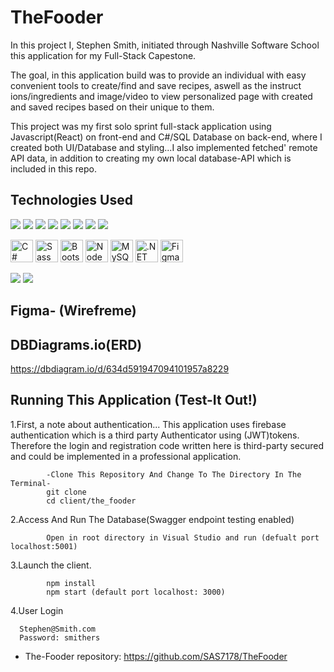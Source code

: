 # TheFooder

In this project I, Stephen Smith, initiated through Nashville Software School this application for my Full-Stack Capestone. 

The goal, in this application build was to provide an individual with easy convenient tools to create/find and save recipes, aswell as the instruct
ions/ingredients and image/video to view personalized page with created and saved recipes based on their unique to them. 

This project was my first solo sprint full-stack application using Javascript(React) on front-end and C#/SQL Database on back-end, where I created 
both UI/Database and styling...I also implemented fetched' remote API data, in addition to creating my own local database-API which is included in this repo.


## Technologies Used

![](https://user-images.githubusercontent.com/105528673/183157779-a08151c2-07d4-469a-b1bf-fa409416d6ea.png) 
![](https://user-images.githubusercontent.com/105528673/183157835-99e6ec8c-701a-445b-ac72-0e9127112edd.png) 
![](https://user-images.githubusercontent.com/105528673/183157888-59cfa84d-da1f-4adb-acf7-858c87b63a87.png) 
![](https://user-images.githubusercontent.com/105528673/183157933-3a0c3484-a02a-4734-b7a3-d6b1c2904b83.png) 
![](https://user-images.githubusercontent.com/105528673/183157976-5543fa85-504e-41ad-9e00-016e5ca1b7e5.png) 
![](https://user-images.githubusercontent.com/105528673/183158015-89d806bd-2894-46f5-a5cf-e9642f48a8f3.png) 
![](https://user-images.githubusercontent.com/105528673/183158127-8d8c783d-19ad-4213-af19-1f54d91be8cb.png)
![](https://user-images.githubusercontent.com/105528673/183158164-e94a87d3-6bd8-497e-9770-4074141ee75a.png)
<p align="left">
<a href="https://docs.microsoft.com/en-us/dotnet/csharp/" target="_blank" rel="noreferrer"><img src="https://raw.githubusercontent.com/danielcranney/readme-generator/main/public/icons/skills/csharp-colored.svg" width="36" height="36" alt="C#" /></a>
<a href="https://sass-lang.com/" target="_blank" rel="noreferrer"><img src="https://raw.githubusercontent.com/danielcranney/readme-generator/main/public/icons/skills/sass-colored.svg" width="36" height="36" alt="Sass" /></a>
<a href="https://getbootstrap.com/" target="_blank" rel="noreferrer"><img src="https://raw.githubusercontent.com/danielcranney/readme-generator/main/public/icons/skills/bootstrap-colored.svg" width="36" height="36" alt="Bootstrap" /></a>
<a href="https://nodejs.org/en/" target="_blank" rel="noreferrer"><img src="https://raw.githubusercontent.com/danielcranney/readme-generator/main/public/icons/skills/nodejs-colored.svg" width="36" height="36" alt="NodeJS" /></a>
<a href="https://www.mysql.com/" target="_blank" rel="noreferrer"><img src="https://raw.githubusercontent.com/danielcranney/readme-generator/main/public/icons/skills/mysql-colored.svg" width="36" height="36" alt="MySQL" /></a>
<a href="https://dotnet.microsoft.com/en-us/" target="_blank" rel="noreferrer"><img src="https://raw.githubusercontent.com/danielcranney/readme-generator/main/public/icons/skills/dot-net-colored.svg" width="36" height="36" alt=".NET" /></a>
<a href="https://www.figma.com/" target="_blank" rel="noreferrer"><img src="https://raw.githubusercontent.com/danielcranney/readme-generator/main/public/icons/skills/figma-colored.svg" width="36" height="36" alt="Figma" /></a>
</p>


![](https://github.com/SAS7178/project-gifs/blob/main/public/thefooderGif1.gif?raw=true)
![](https://github.com/SAS7178/project-gifs/blob/main/public/thefooderGif2.gif?raw=true)
## Figma- (Wirefreme)


## DBDiagrams.io(ERD)
<!-- ![](https://dbdiagram.io/d/634d591947094101957a8229?raw=true)
![]([https://dbdiagram.io/d/634d591947094101957a8229?raw=true) -->
https://dbdiagram.io/d/634d591947094101957a8229


## Running This Application (Test-It Out!)

1.First, a note about authentication... This application uses firebase authentication which is a third party Authenticator using (JWT)tokens. Therefore the login and 
      registration code written here is third-party secured and could be implemented in a professional application.

            -Clone This Repository And Change To The Directory In The Terminal-
            git clone 
            cd client/the_fooder
  
2.Access And Run The Database(Swagger endpoint testing enabled)

            Open in root directory in Visual Studio and run (defualt port localhost:5001)
     
3.Launch the client.

            npm install
            npm start (default port localhost: 3000)

4.User Login

      Stephen@Smith.com
      Password: smithers


- The-Fooder repository: https://github.com/SAS7178/TheFooder
